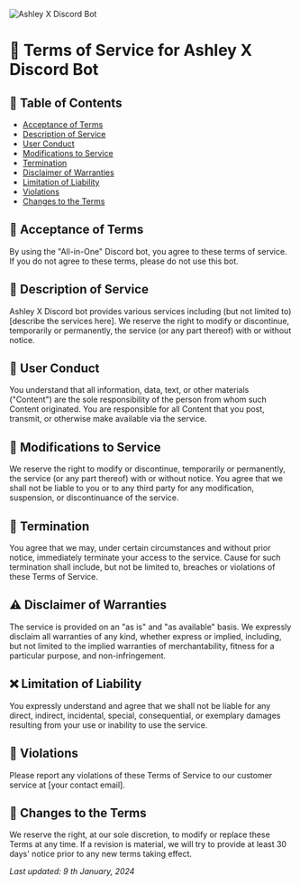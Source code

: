 ![Ashley X Discord Bot](https://i.imgur.com/nqlKMyH.jpg)

# 📜 Terms of Service for Ashley X Discord Bot

## 📌 Table of Contents
- [Acceptance of Terms](#acceptance-of-terms)
- [Description of Service](#description-of-service)
- [User Conduct](#user-conduct)
- [Modifications to Service](#modifications-to-service)
- [Termination](#termination)
- [Disclaimer of Warranties](#disclaimer-of-warranties)
- [Limitation of Liability](#limitation-of-liability)
- [Violations](#violations)
- [Changes to the Terms](#changes-to-the-terms)

## 📝 Acceptance of Terms
By using the "All-in-One" Discord bot, you agree to these terms of service. If you do not agree to these terms, please do not use this bot.

## 🤖 Description of Service
Ashley X Discord bot provides various services including (but not limited to) [describe the services here]. We reserve the right to modify or discontinue, temporarily or permanently, the service (or any part thereof) with or without notice.

## 👥 User Conduct
You understand that all information, data, text, or other materials ("Content") are the sole responsibility of the person from whom such Content originated. You are responsible for all Content that you post, transmit, or otherwise make available via the service.

## 🔄 Modifications to Service
We reserve the right to modify or discontinue, temporarily or permanently, the service (or any part thereof) with or without notice. You agree that we shall not be liable to you or to any third party for any modification, suspension, or discontinuance of the service.

## 🚫 Termination
You agree that we may, under certain circumstances and without prior notice, immediately terminate your access to the service. Cause for such termination shall include, but not be limited to, breaches or violations of these Terms of Service.

## ⚠️ Disclaimer of Warranties
The service is provided on an "as is" and "as available" basis. We expressly disclaim all warranties of any kind, whether express or implied, including, but not limited to the implied warranties of merchantability, fitness for a particular purpose, and non-infringement.

## ❌ Limitation of Liability
You expressly understand and agree that we shall not be liable for any direct, indirect, incidental, special, consequential, or exemplary damages resulting from your use or inability to use the service.

## 📢 Violations
Please report any violations of these Terms of Service to our customer service at [your contact email].

## 🔄 Changes to the Terms
We reserve the right, at our sole discretion, to modify or replace these Terms at any time. If a revision is material, we will try to provide at least 30 days' notice prior to any new terms taking effect.

_Last updated: 9 th January, 2024_
